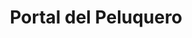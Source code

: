 ---
title: "Portal del Peluquero"
url: /sabaneta-antioquia/portal-del-peluquero/
shop: Friseurbedarf
---